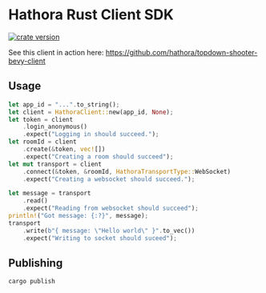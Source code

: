 # Hathora Rust Client SDK

<a href="https://crates.io/crates/hathora-client-sdk"><img src="https://img.shields.io/crates/v/hathora-client-sdk.svg" alt="crate version"></a>

See this client in action here: https://github.com/hathora/topdown-shooter-bevy-client

## Usage

```rs
let app_id = "...".to_string();
let client = HathoraClient::new(app_id, None);
let token = client
    .login_anonymous()
    .expect("Logging in should succeed.");
let roomId = client
    .create(&token, vec![])
    .expect("Creating a room should succeed");
let mut transport = client
    .connect(&token, &roomId, HathoraTransportType::WebSocket)
    .expect("Creating a websocket should succeed.");

let message = transport
    .read()
    .expect("Reading from websocket should succeed");
println!("Got message: {:?}", message);
transport
    .write(b"{ message: \"Hello world\" }".to_vec())
    .expect("Writing to socket should suceed");
```

## Publishing

```bash
cargo publish
```
